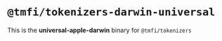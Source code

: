 # `@tmfi/tokenizers-darwin-universal`

This is the **universal-apple-darwin** binary for `@tmfi/tokenizers`

